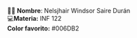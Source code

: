 👨‍🎓 **Nombre**: Nelsjhair Windsor Saire Durán  
💻**Materia:** INF 122  
**Color favorito:** #006DB2 